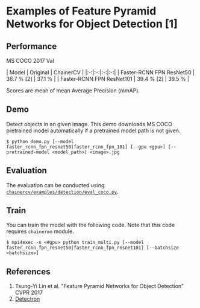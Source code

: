 # Examples of Feature Pyramid Networks for Object Detection [1]

## Performance
MS COCO 2017 Val

| Model | Original | ChainerCV |
|:-:|:-:|:-:|:-:|
| Faster-RCNN FPN ResNet50 | 36.7 % [2] | 37.1 % |
| Faster-RCNN FPN ResNet101 | 39.4 % [2] | 39.5 % |

Scores are mean of mean Average Precision (mmAP).

## Demo
Detect objects in an given image. This demo downloads MS COCO pretrained model automatically if a pretrained model path is not given.
```
$ python demo.py [--model faster_rcnn_fpn_resnet50|faster_rcnn_fpn_101] [--gpu <gpu>] [--pretrained-model <model_path>] <image>.jpg
```

## Evaluation
The evaluation can be conducted using [`chainercv/examples/detection/eval_coco.py`](https://github.com/chainer/chainercv/blob/master/examples/detection).

## Train
You can train the model with the following code.
Note that this code requires `chainermn` module.
```
$ mpi4exec -n <#gpu> python train_multi.py [--model faster_rcnn_fpn_resnet50|faster_rcnn_fpn_resnet101] [--batchsize <batchsize>]
```

## References
1. Tsung-Yi Lin et al. "Feature Pyramid Networks for Object Detection" CVPR 2017
2. [Detectron](https://github.com/facebookresearch/Detectron)
